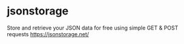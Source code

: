 # jsonstorage
Store and retrieve your JSON data for free using simple GET &amp; POST requests https://jsonstorage.net/
